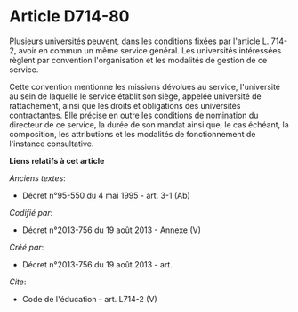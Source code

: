 # Article D714-80

Plusieurs universités peuvent, dans les conditions fixées par l'article L. 714-2, avoir en commun un même service général.
Les universités intéressées règlent par convention l'organisation et les modalités de gestion de ce service. 

Cette convention mentionne les missions dévolues au service, l'université au sein de laquelle le service établit son siège,
appelée université de rattachement, ainsi que les droits et obligations des universités contractantes. Elle précise en outre
les conditions de nomination du directeur de ce service, la durée de son mandat ainsi que, le cas échéant, la composition,
les attributions et les modalités de fonctionnement de l'instance consultative.

**Liens relatifs à cet article**

_Anciens textes_:

  - Décret n°95-550 du 4 mai 1995 - art. 3-1 (Ab)

_Codifié par_:

  - Décret n°2013-756 du 19 août 2013 -  Annexe (V)

_Créé par_:

  - Décret n°2013-756 du 19 août 2013 - art.

_Cite_:

  - Code de l'éducation - art. L714-2 (V)
